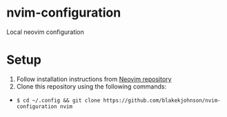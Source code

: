 # nvim-configuration

Local neovim configuration

# Setup

1. Follow installation instructions from [Neovim repository](https://github.com/neovim/neovim/blob/master/INSTALL.md)
2. Clone this repository using the following commands:
- `$ cd ~/.config && git clone https://github.com/blakekjohnson/nvim-configuration nvim`

